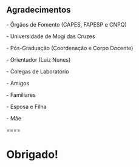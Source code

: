 ## Agradecimentos

<p class="fragment fade-in-then-out">- Órgãos de Fomento (CAPES, FAPESP e CNPQ)</p>
<p class="fragment fade-in-then-out">- Universidade de Mogi das Cruzes</p>
<p class="fragment fade-in-then-out">- Pós-Graduação (Coordenação e Corpo Docente)</p>
<p class="fragment fade-in-then-out">- Orientador (Luiz Nunes)</p>
<p class="fragment fade-in-then-out">- Colegas de Laboratório</p>
<p class="fragment fade-in-then-out">- Amigos</p>
<p class="fragment fade-in-then-out">- Familiares</p>
<p class="fragment fade-in-then-out">- Esposa e Filha</p>
<p class="fragment fade-in-then-out">- Mãe</p>

====

# Obrigado!
